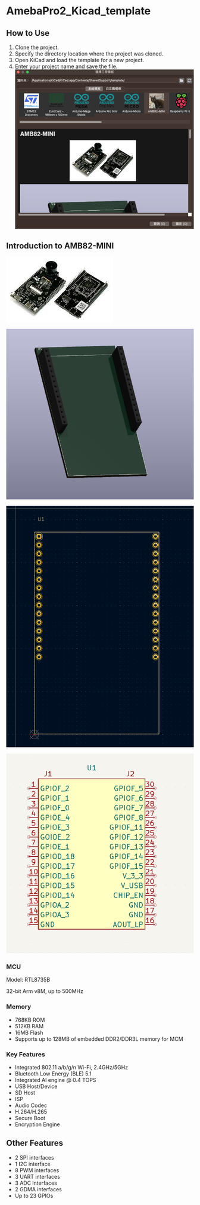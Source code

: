 # AmebaPro2_Kicad_template

## How to Use
1. Clone the project.
2. Specify the directory location where the project was cloned.
3. Open KiCad and load the template for a new project.
4. Enter your project name and save the file.
![amebapro2](https://github.com/Oliver0804/AmebaPro2_Kicad_template/blob/main/meta/kicad.png)

## Introduction to AMB82-MINI

![amebapro2](https://github.com/Oliver0804/AmebaPro2_Kicad_template/blob/main/meta/amebapro2.jpg)

![3D](https://github.com/Oliver0804/AmebaPro2_Kicad_template/blob/main/meta/3D.png)

![pcb](https://github.com/Oliver0804/AmebaPro2_Kicad_template/blob/main/meta/pcb.png)

![sch](https://github.com/Oliver0804/AmebaPro2_Kicad_template/blob/main/meta/sch.png)

### MCU

Model: RTL8735B

32-bit Arm v8M, up to 500MHz

### Memory

- 768KB ROM
- 512KB RAM
- 16MB Flash
- Supports up to 128MB of embedded DDR2/DDR3L memory for MCM

### Key Features

- Integrated 802.11 a/b/g/n Wi-Fi, 2.4GHz/5GHz
- Bluetooth Low Energy (BLE) 5.1
- Integrated AI engine @ 0.4 TOPS
- USB Host/Device
- SD Host
- ISP
- Audio Codec
- H.264/H.265
- Secure Boot
- Encryption Engine

## Other Features

- 2 SPI interfaces
- 1 I2C interface
- 8 PWM interfaces
- 3 UART interfaces
- 3 ADC interfaces
- 2 GDMA interfaces
- Up to 23 GPIOs
